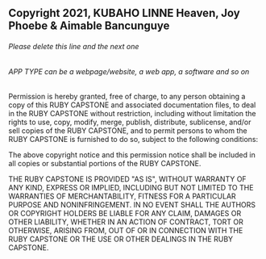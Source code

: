 ## Copyright 2021, KUBAHO LINNE Heaven, Joy Phoebe & Aimable Bancunguye

###### Please delete this line and the next one
###### APP TYPE can be a webpage/website, a web app, a software and so on

Permission is hereby granted, free of charge, to any person obtaining a copy of this RUBY CAPSTONE and associated documentation files, to deal in the RUBY CAPSTONE without restriction, including without limitation the rights to use, copy, modify, merge, publish, distribute, sublicense, and/or sell copies of the RUBY CAPSTONE, and to permit persons to whom the RUBY CAPSTONE is furnished to do so, subject to the following conditions:

The above copyright notice and this permission notice shall be included in all copies or substantial portions of the RUBY CAPSTONE.

THE RUBY CAPSTONE IS PROVIDED "AS IS", WITHOUT WARRANTY OF ANY KIND, EXPRESS OR IMPLIED, INCLUDING BUT NOT LIMITED TO THE WARRANTIES OF MERCHANTABILITY, FITNESS FOR A PARTICULAR PURPOSE AND NONINFRINGEMENT. IN NO EVENT SHALL THE AUTHORS OR COPYRIGHT HOLDERS BE LIABLE FOR ANY CLAIM, DAMAGES OR OTHER LIABILITY, WHETHER IN AN ACTION OF CONTRACT, TORT OR OTHERWISE, ARISING FROM, OUT OF OR IN CONNECTION WITH THE RUBY CAPSTONE OR THE USE OR OTHER DEALINGS IN THE RUBY CAPSTONE.
